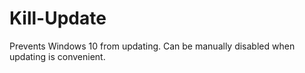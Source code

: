 # Kill-Update
Prevents Windows 10 from updating. Can be manually disabled when updating is convenient.
